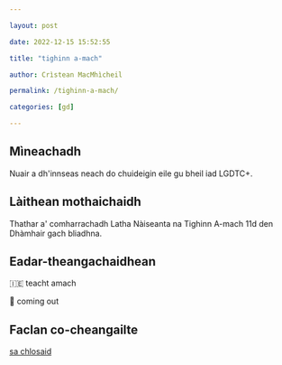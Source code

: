 ```yaml
---

layout: post

date: 2022-12-15 15:52:55

title: "tighinn a-mach"

author: Crìstean MacMhìcheil

permalink: /tighinn-a-mach/

categories: [gd]

---
```


## Mìneachadh

Nuair a dh'innseas neach do chuideigin eile gu bheil iad LGDTC+.

## Làithean mothaichaidh

Thathar a' comharrachadh Latha Nàiseanta na Tighinn A-mach 11d den Dhàmhair gach bliadhna.

## Eadar-theangachaidhean

&#x1f1ee;&#x1f1ea; teacht amach

&#x1f3f4;&#xe0067;&#xe0062;&#xe0065;&#xe006e;&#xe0067;&#xe007f; coming out

## Faclan co-cheangailte

[sa chlosaid](https://faclair.lgbt/sa-chlosaid/)